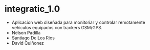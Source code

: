 # integratic_1.0
  - Aplicacion web diseñada para monitoriar y controlar remotamente vehiculos equipados con trackers GSM/GPS. 
  - Nelson Padilla
  - Santiago De Los Rios 
  - David Quiñonez
